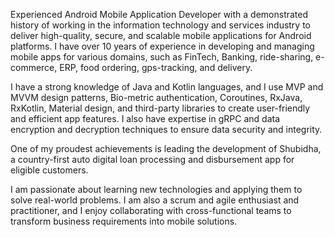 Experienced Android Mobile Application Developer with a demonstrated history of working in the information technology and services industry to deliver high-quality, secure, and scalable mobile applications for Android platforms. I have over 10 years of experience in developing and managing mobile apps for various domains, such as FinTech, Banking, ride-sharing, e-commerce, ERP, food ordering, gps-tracking, and delivery.

I have a strong knowledge of Java and Kotlin languages, and I use MVP and MVVM design patterns, Bio-metric authentication, Coroutines, RxJava, RxKotlin, Material design, and third-party libraries to create user-friendly and efficient app features. I also have expertise in gRPC and data encryption and decryption techniques to ensure data security and integrity. 

One of my proudest achievements is leading the development of Shubidha, a country-first auto digital loan processing and disbursement app for eligible customers. 

I am passionate about learning new technologies and applying them to solve real-world problems. I am also a scrum and agile enthusiast and practitioner, and I enjoy collaborating with cross-functional teams to transform business requirements into mobile solutions.
